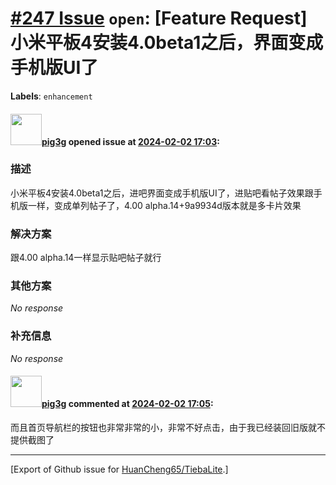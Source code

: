 # [\#247 Issue](https://github.com/HuanCheng65/TiebaLite/issues/247) `open`: [Feature Request] 小米平板4安装4.0beta1之后，界面变成手机版UI了
**Labels**: `enhancement`


#### <img src="https://avatars.githubusercontent.com/u/61103443?v=4" width="50">[pig3g](https://github.com/pig3g) opened issue at [2024-02-02 17:03](https://github.com/HuanCheng65/TiebaLite/issues/247):

### 描述

小米平板4安装4.0beta1之后，进吧界面变成手机版UI了，进贴吧看帖子效果跟手机版一样，变成单列帖子了，4.00 alpha.14+9a9934d版本就是多卡片效果

### 解决方案

跟4.00 alpha.14一样显示贴吧帖子就行

### 其他方案

_No response_

### 补充信息

_No response_

#### <img src="https://avatars.githubusercontent.com/u/61103443?v=4" width="50">[pig3g](https://github.com/pig3g) commented at [2024-02-02 17:05](https://github.com/HuanCheng65/TiebaLite/issues/247#issuecomment-1924291728):

而且首页导航栏的按钮也非常非常的小，非常不好点击，由于我已经装回旧版就不提供截图了


-------------------------------------------------------------------------------



[Export of Github issue for [HuanCheng65/TiebaLite](https://github.com/HuanCheng65/TiebaLite).]
